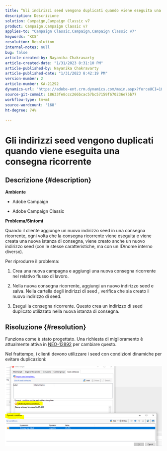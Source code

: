 ```yaml
---
title: “Gli indirizzi seed vengono duplicati quando viene eseguita una consegna ricorrente”
description: Descrizione
solution: Campaign,Campaign Classic v7
product: Campaign,Campaign Classic v7
applies-to: "Campaign Classic,Campaign,Campaign Classic v7"
keywords: “KCS”
resolution: Resolution
internal-notes: null
bug: false
article-created-by: Nayanika Chakravarty
article-created-date: "1/31/2023 8:31:10 PM"
article-published-by: Nayanika Chakravarty
article-published-date: "1/31/2023 8:42:19 PM"
version-number: 2
article-number: KA-21292
dynamics-url: "https://adobe-ent.crm.dynamics.com/main.aspx?forceUCI=1&pagetype=entityrecord&etn=knowledgearticle&id=4ac7df2e-a6a1-ed11-aad1-6045bd0063aa"
source-git-commit: 18633fe8ccc266bcac57bc57159f670236e75b77
workflow-type: tm+mt
source-wordcount: '168'
ht-degree: 74%

---
```


# Gli indirizzi seed vengono duplicati quando viene eseguita una consegna ricorrente

## Descrizione {#description}


<b>Ambiente</b>

- Adobe Campaign

- Adobe Campaign Classic

<b>Problema/Sintomi</b>

Quando il cliente aggiunge un nuovo indirizzo seed in una consegna ricorrente, ogni volta che la consegna ricorrente viene eseguita e viene creata una nuova istanza di consegna, viene creato anche un nuovo indirizzo seed (con le stesse caratteristiche, ma con un ID/nome interno diverso).

Per riprodurre il problema:

1. Crea una nuova campagna e aggiungi una nuova consegna ricorrente nel relativo flusso di lavoro.

2. Nella nuova consegna ricorrente, aggiungi un nuovo indirizzo seed e salva. Nella cartella degli indirizzi di seed , verifica che sia creato il nuovo indirizzo di seed.
3. Esegui la consegna ricorrente. Questo crea un indirizzo di seed duplicato utilizzato nella nuova istanza di consegna.



## Risoluzione {#resolution}


Funziona come è stato progettato. Una richiesta di miglioramento è attualmente attiva in [NEO-12892](https://jira.corp.adobe.com/browse/NEO-12892) per cambiare questo.

Nel frattempo, i clienti devono utilizzare i seed con condizioni dinamiche per evitare duplicazioni:

![](assets/83cc65a7-329b-ed11-aad1-6045bd006ce9.png)

